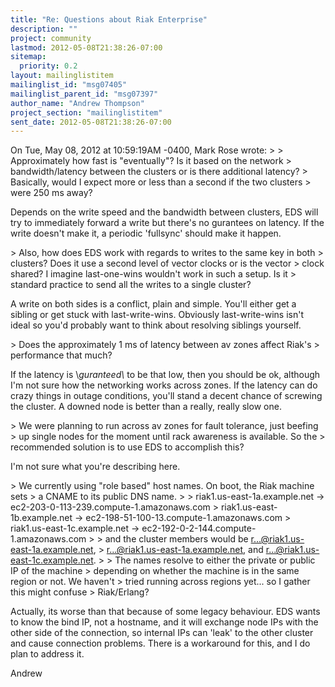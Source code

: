 ```yaml
---
title: "Re: Questions about Riak Enterprise"
description: ""
project: community
lastmod: 2012-05-08T21:38:26-07:00
sitemap:
  priority: 0.2
layout: mailinglistitem
mailinglist_id: "msg07405"
mailinglist_parent_id: "msg07397"
author_name: "Andrew Thompson"
project_section: "mailinglistitem"
sent_date: 2012-05-08T21:38:26-07:00
---
```



On Tue, May 08, 2012 at 10:59:19AM -0400, Mark Rose wrote:
&gt; 
&gt; Approximately how fast is "eventually"? Is it based on the network
&gt; bandwidth/latency between the clusters or is there additional latency?
&gt; Basically, would I expect more or less than a second if the two clusters
&gt; were 250 ms away?

Depends on the write speed and the bandwidth between clusters, EDS will
try to immediately forward a write but there's no gurantees on latency.
If the write doesn't make it, a periodic 'fullsync' should make it
happen.

&gt; Also, how does EDS work with regards to writes to the same key in both
&gt; clusters? Does it use a second level of vector clocks or is the vector
&gt; clock shared? I imagine last-one-wins wouldn't work in such a setup. Is it
&gt; standard practice to send all the writes to a single cluster?

A write on both sides is a conflict, plain and simple. You'll either get
a sibling or get stuck with last-write-wins. Obviously last-write-wins
isn't ideal so you'd probably want to think about resolving siblings
yourself.

&gt; Does the approximately 1 ms of latency between av zones affect Riak's
&gt; performance that much?

If the latency is \\*guranteed\\* to be that low, then you should be ok,
although I'm not sure how the networking works across zones. If the
latency can do crazy things in outage conditions, you'll stand a decent
chance of screwing the cluster. A downed node is better than a really,
really slow one.

&gt; We were planning to run across av zones for fault tolerance, just beefing
&gt; up single nodes for the moment until rack awareness is available. So the
&gt; recommended solution is to use EDS to accomplish this?

I'm not sure what you're describing here.

&gt; We currently using "role based" host names. On boot, the Riak machine sets
&gt; a CNAME to its public DNS name.
&gt; 
&gt; riak1.us-east-1a.example.net -&gt; ec2-203-0-113-239.compute-1.amazonaws.com
&gt; riak1.us-east-1b.example.net -&gt; ec2-198-51-100-13.compute-1.amazonaws.com
&gt; riak1.us-east-1c.example.net -&gt; ec2-192-0-2-144.compute-1.amazonaws.com
&gt; 
&gt; and the cluster members would be r...@riak1.us-east-1a.example.net,
&gt; r...@riak1.us-east-1a.example.net, and r...@riak1.us-east-1c.example.net.
&gt; 
&gt; The names resolve to either the private or public IP of the machine
&gt; depending on whether the machine is in the same region or not. We haven't
&gt; tried running across regions yet... so I gather this might confuse
&gt; Riak/Erlang?

Actually, its worse than that because of some legacy behaviour. EDS
wants to know the bind IP, not a hostname, and it will exchange node IPs
with the other side of the connection, so internal IPs can 'leak' to the
other cluster and cause connection problems. There is a workaround for
this, and I do plan to address it.

Andrew

